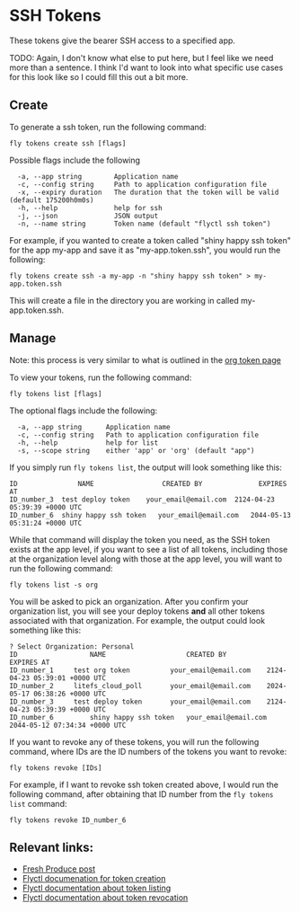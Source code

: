 # SSH Tokens

These tokens give the bearer SSH access to a specified app.

TODO: Again, I don't know what else to put here, but I feel like we need more than a sentence. I think I'd want to look into what specific use cases for this look like so I could fill this out a bit more.

## Create

To generate a ssh token, run the following command:

`fly tokens create ssh [flags]`

Possible flags include the following

```
  -a, --app string        Application name
  -c, --config string     Path to application configuration file
  -x, --expiry duration   The duration that the token will be valid (default 175200h0m0s)
  -h, --help              help for ssh
  -j, --json              JSON output
  -n, --name string       Token name (default "flyctl ssh token")

```

For example, if you wanted to create a token called "shiny happy ssh token" for the app my-app and save it as "my-app.token.ssh", you would run the following:

```
fly tokens create ssh -a my-app -n "shiny happy ssh token" > my-app.token.ssh
```
This will create a file in the directory you are working in called my-app.token.ssh.

## Manage

Note: this process is very similar to what is outlined in the [org token page](org_token.md#command-line-1)

To view your tokens, run the following command:

```
fly tokens list [flags]
```

The optional flags include the following:

```
  -a, --app string      Application name
  -c, --config string   Path to application configuration file
  -h, --help            help for list
  -s, --scope string    either 'app' or 'org' (default "app")

```

If you simply run `fly tokens list`, the output will look something like this:

```
ID               NAME             	  CREATED BY              EXPIRES AT                    	
ID_number_3	 test deploy token	  your_email@email.com	2124-04-23 05:39:39 +0000 UTC
ID_number_6	 shiny happy ssh token   your_email@email.com	2044-05-13 05:31:24 +0000 UTC	
```

While that command will display the token you need, as the SSH token exists at the app level, if you want to see a list of all tokens, including those at the organization level along with those at the app level, you will want to run the following command:

```
fly tokens list -s org
```

You will be asked to pick an organization. After you confirm your organization list, you will see your deploy tokens **and** all other tokens associated with that organization. For example, the output could look something like this:

```
? Select Organization: Personal
ID                  NAME             	    CREATED BY                  EXPIRES AT                    
ID_number_1	    test org token   	    your_email@email.com	2124-04-23 05:39:01 +0000 UTC	
ID_number_2	    litefs_cloud_poll	    your_email@email.com	2024-05-17 06:38:26 +0000 UTC	
ID_number_3	    test deploy token	    your_email@email.com	2124-04-23 05:39:39 +0000 UTC
ID_number_6         shiny happy ssh token   your_email@email.com	2044-05-12 07:34:34 +0000 UTC	
```

If you want to revoke any of these tokens, you will run the following command, where IDs are the ID numbers of the tokens you want to revoke:

`fly tokens revoke [IDs]`

For example, if I want to revoke ssh token created above, I would run the following command, after obtaining that ID number from the `fly tokens list` command:

`fly tokens revoke ID_number_6`

## Relevant links:

- [Fresh Produce post](https://community.fly.io/t/ssh-only-token/19217)
- [Flyctl documenation for token creation](https://fly.io/docs/flyctl/tokens-create-ssh/)
- [Flyctl documentation about token listing](https://fly.io/docs/flyctl/tokens-list/)
- [Flyctl documentation about token revocation](https://fly.io/docs/flyctl/tokens-revoke/)